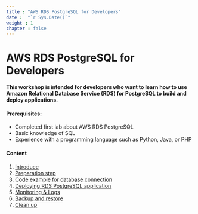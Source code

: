 ```yaml
---
title : "AWS RDS PostgreSQL for Developers"
date :  "`r Sys.Date()`" 
weight : 1 
chapter : false
---
```

# AWS RDS PostgreSQL for Developers

**This workshop is intended for developers who want to learn how to use Amazon Relational Database Service (RDS) for PostgreSQL to build and deploy applications.**

#### Prerequisites:
- Completed first lab about AWS RDS PostgreSQL
- Basic knowledge of SQL
- Experience with a programming language such as Python, Java, or PHP

#### Content
1. [Introduce](1-introduce/)
2. [Preparation step](2-preparation/)
3. [Code example for database connection](3-codeexamplefordbconnection/)
4. [Deploying RDS PostgreSQL application](4-deploynodejsapp/)
5. [Monitoring & Logs](5-monitoring/)
6. [Backup and restore](6-backup&restore/)
7. [Clean up](7-cleanup/)
